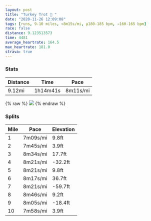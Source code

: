 ```yaml
---
layout: post
title: "Turkey Trot 🦃 "
date: "2020-11-26 12:09:08"
tags: [runs, 9-10 miles, <8m15s/mi, μ180-185 bpm, →160-165 bpm]
race: false
distance: 9.123513573
time: 4481
average_heartrate: 164.5
max_heartrate: 181.0
strava: true
---
```


### Stats

| Distance | Time | Pace |
|----------|------|------|
|9.12mi|1h14m41s|8m11s/mi|

{% raw %}
<img src='https://maps.googleapis.com/maps/api/staticmap?maptype=roadmap&path=enc:wgwwFnfsbM\q@pBFzAaAcA_ASc@yBoAFk@TQ@OdA_Ah@cBXy@d@w@K[i@c@Pc@n@@m@UCMFBFOGM^\N?c@uBs@u@G[eA_@sA_AEi@cDwBwBo@]YxAx@m@aACWs@_@uA[cC_BgCy@uAkAKSiAm@uAg@qA{@iDgAoAkAGNc@KsB_ByAm@m@e@{B}CoBeAYi@VK_E}AyCuB_Bi@Y[Kq@Yu@Cq@F{@ZqBx@kCFs@MiBDg@t@uAv@_CLy@AaBSm@c@g@eI}DkCgDW{@IoBJ}@f@kA\qAKcBmAcCkAcA{As@o@s@q@sAu@qBUY{@o@cBs@i@GaBHeA|@cADc@KkDyC_AgCy@oAw@YkAVcCeAyCk@iDqByA}AmAuBoCuAo@EeCkB_AeAkAgGTaCBaAQeBQ_@qA{@u@}@iEqCs@YkGmEu@YoDoC_Bc@}@s@uCG{DSoB~AgANq@McAc@qBwAoC{CeBqCa@a@m@]}@AmBP{Di@iAc@aAgAmA_DW[MCs@R_@ZKXAn@Jz@v@dBT~@Cl@Qd@q@l@m@De@[gC{CwCmB[IYBoBx@_@`Aa@n@u@p@k@xABv@SbAAvCCTKN@x@B^Vj@`@d@~@Rp@KPONWn@sDR[x@i@tBA~Bs@v@Jb@Tz@|@Zl@n@dBNfAf@lBZ`@fBh@`A~@j@jBx@xD`A`Bv@r@nEfBpBfAzAvBv@tBr@n@jAXrCQ~@j@d@hAlAjFrAjCr@|@tAdArBr@hCOnEmApAJ|EjEh@|@x@pB|@|@dAVjDQ~@VxAbBtCjFhCbChArA|CbGx@`AbBt@pAAlFg@~AV\Vn@pAr@~CVh@h@d@z@p@pAl@|ErA~B~A`@d@~CnFlB|B`CxBfAh@f@FVN\pAf@|@ZfA?p@WfAHZz@hAl@LJIDe@bAfAh@`A\Nd@`A^b@h@PDSb@j@TCxDhBd@n@DKRAlAl@Y_@H@Qi@N@~DtDbBhCz@XHl@zAp@bBjBf@T^IbCh@`@d@x@d@BHEBLEvCpBfBv@pAnAp@dA~C|At@fBzAp@r@|@nAfAFAEOXXCUF?hApAzAj@\^Dh@NN`@Di@z@Ob@KHCHTfAe@bBk@rANr@HrC[t@Ap@]bBYn@_@d@&key=AIzaSyC1MId7bFpkLXNAaYhBSTb8jLyiSqzbDtM&size=800x800&markers=color:yellow|label:S|40.7566,-73.99544&markers=color:green|label:F|40.75596000000005,-73.99641'>
{% endraw %}

### Splits

| Mile | Pace | Elevation |
|------|------|-----------|
|1|7m09s/mi|9.8ft|
|2|7m45s/mi|3.9ft|
|3|8m34s/mi|17.7ft|
|4|8m21s/mi|-32.2ft|
|5|8m21s/mi|9.8ft|
|6|8m17s/mi|36.7ft|
|7|8m21s/mi|-59.7ft|
|8|8m46s/mi|9.2ft|
|9|8m05s/mi|-18.4ft|
|10|7m58s/mi|3.9ft|
